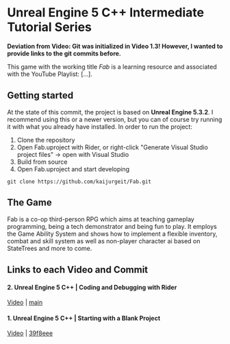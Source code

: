 # Unreal Engine 5 C++ Intermediate Tutorial Series

**Deviation from Video: Git was initialized in Video 1.3! However, I wanted to provide links to the git commits before.**

This game with the working title *Fab* is a learning resource and associated with the YouTube Playlist: [...].

## Getting started

At the state of this commit, the project is based on **Unreal Engine 5.3.2**. I recommend using this or a newer version, but you can of course try running it with what you already have installed. In order to run the project:

1. Clone the repository
2. Open Fab.uproject with Rider, or right-click "Generate Visual Studio project files" -> open with Visual Studio
3. Build from source
4. Open Fab.uproject and start developing

```
git clone https://github.com/kaijurgeit/Fab.git
```

## The Game

Fab is a co-op third-person RPG which aims at teaching gameplay programming, being a tech demonstrator and being fun to play. It employs the Game Ability System and shows how to implement a flexible inventory, combat and skill system as well as non-player character ai based on StateTrees and more to come.


## Links to each Video and Commit

#### 2. Unreal Engine 5 C++ | Coding and Debugging with Rider
[Video](https://youtu.be/IT9ihIc9KyI) | [main](https://github.com/kaijurgeit/UnrealEngine5CppTutorials/commit/main)

#### 1. Unreal Engine 5 C++ | Starting with a Blank Project
[Video](https://youtu.be/ikD-xaCcFUU) | [39f8eee](https://github.com/kaijurgeit/UnrealEngine5CppTutorials/commit/39f8eee01a85fbe87f8b6aa5a23a4adfe7ce6086)

